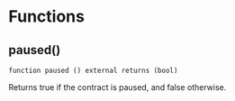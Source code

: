 # Functions

## paused()
`function paused () external returns (bool)`

Returns true if the contract is paused, and false otherwise.

